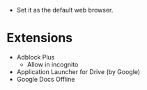 - Set it as the default web browser.

# Extensions

- Adblock Plus
	- Allow in incognito
- Application Launcher for Drive (by Google)
- Google Docs Offline
